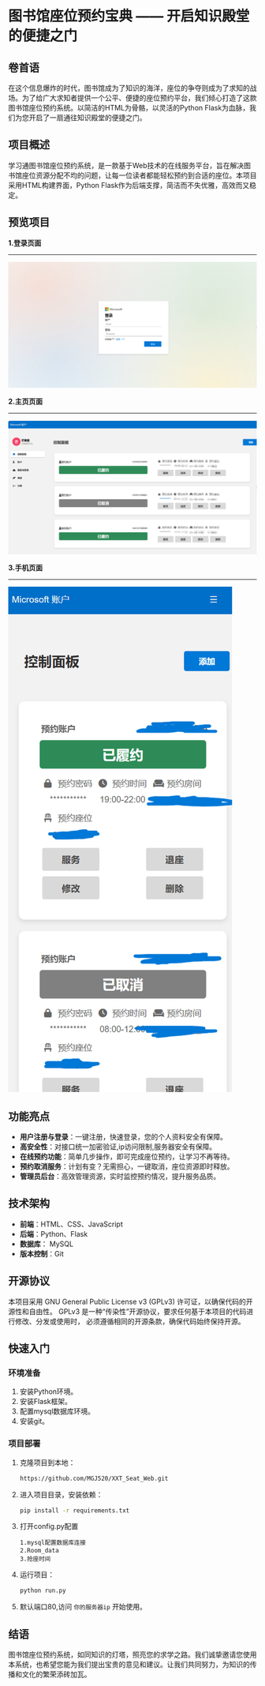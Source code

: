 # 图书馆座位预约宝典 —— 开启知识殿堂的便捷之门

## 卷首语

在这个信息爆炸的时代，图书馆成为了知识的海洋，座位的争夺则成为了求知的战场。为了给广大求知者提供一个公平、便捷的座位预约平台，我们倾心打造了这款图书馆座位预约系统。以简洁的HTML为骨骼，以灵活的Python
Flask为血脉，我们为您开启了一扇通往知识殿堂的便捷之门。

## 项目概述

学习通图书馆座位预约系统，是一款基于Web技术的在线服务平台，旨在解决图书馆座位资源分配不均的问题，让每一位读者都能轻松预约到合适的座位。本项目采用HTML构建界面，Python
Flask作为后端支撑，简洁而不失优雅，高效而又稳定。

## 预览项目


**1.登录页面**

---
![登录页面](makedown/img.png)

**2.主页页面**

---
![主页](makedown/img1.png)

**3.手机页面**

---
![手机页面](makedown/img2.png)


## 功能亮点

- **用户注册与登录**：一键注册，快速登录，您的个人资料安全有保障。
- **高安全性**：对接口统一加密验证,ip访问限制,服务器安全有保障。
- **在线预约功能**：简单几步操作，即可完成座位预约，让学习不再等待。
- **预约取消服务**：计划有变？无需担心，一键取消，座位资源即时释放。
- **管理员后台**：高效管理资源，实时监控预约情况，提升服务品质。

## 技术架构

- **前端**：HTML、CSS、JavaScript
- **后端**：Python、Flask
- **数据库**： MySQL
- **版本控制**：Git

## 开源协议

本项目采用 GNU General Public License v3 (GPLv3) 许可证，以确保代码的开源性和自由性。
GPLv3 是一种“传染性”开源协议，要求任何基于本项目的代码进行修改、分发或使用时，
必须遵循相同的开源条款，确保代码始终保持开源。

## 快速入门

### 环境准备

1. 安装Python环境。
2. 安装Flask框架。
3. 配置mysql数据库环境。
4. 安装git。

### 项目部署

1. 克隆项目到本地：
   ```bash
   https://github.com/MGJ520/XXT_Seat_Web.git
   ```
2. 进入项目目录，安装依赖：
   ```bash
   pip install -r requirements.txt
   ```
3. 打开config.py配置
   ```
   1.mysql配置数据库连接
   2.Room_data
   3.抢座时间
   ```
4. 运行项目：
   ```bash
   python run.py
   ```
5. 默认端口80,访问 `你的服务器ip` 开始使用。

## 结语

图书馆座位预约系统，如同知识的灯塔，照亮您的求学之路。我们诚挚邀请您使用本系统，也希望您能为我们提出宝贵的意见和建议。让我们共同努力，为知识的传播和文化的繁荣添砖加瓦。
